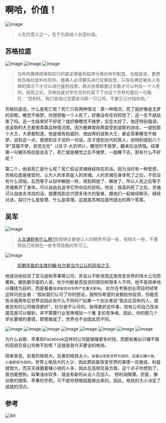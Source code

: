 # 啊哈，价值！

![image](https://user-images.githubusercontent.com/101384278/157812408-934fe35d-86c4-4a36-b2aa-73695dbd1e1c.png)
> 人生的意义之一，在于为其他人创造价值。

## 苏格拉底

![image](https://user-images.githubusercontent.com/101384278/157993478-fb8c21c6-5416-4067-8796-2c1ce727f1fd.png)
![image](https://user-images.githubusercontent.com/101384278/157993014-c1f67f74-2226-4d71-82d2-116fab3669ee.png)
![image](https://user-images.githubusercontent.com/101384278/157993359-04a53c4b-b8f4-4826-91f1-d5ae80085d6b.png)
> 当年的雅典陪审制实行的是定罪量刑程序分离的审判制度。也就是说，要想给苏格拉底判处死刑，雅典人必须要先进行定罪投票，只有在确定被告人有罪的情况下才可以进行量刑投票，两次投票都要过半数才可以判处一个人死刑。临死之前，苏格拉底对学生克利托留下了对这个世界的最后一句嘱托：“克利托，我们曾借过克雷皮乌斯一只公鸡，不要忘记付钱给他。”

苏格拉底说，什么是死亡呢？死亡只有两种情况：第一种情况，死了就好像是无梦的安眠，睡觉不做梦。你想想看一个人死了，好像没有任何知觉了，这一生不就结束了吗。这一生结束好不好呢？就好像睡觉不做梦，实在太好了。他还特别强调，连波斯的大王都很羡慕这种情况呢。因为雅典曾经两度受到波斯的进攻，一提到那个大王，大家都知道，他是很有权威的、很凶悍的波斯大王，都会羡慕睡觉不做梦。说到这一点，我想到庄子说的一句话。庄子提到古代的真人，他特别提到八个字“其寝不梦，其觉无忧”（《庄子·大宗师》），睡觉时不做梦，醒来后没烦恼。结果第一句被苏格拉底说去了，死亡就是睡觉之后不做梦，一路睡下去，那有什么不好呢？

第二个，他说死亡是什么呢？死亡假设灵魂继续存在的话，因为当时有一种思想，苏格拉底是接受的，认为人的本质是人的灵魂。人的灵魂在身体死了之后，不但没有什么烦恼，反而等于从狱中解脱一样，得到释放了、解放了。所以人死之后等于灵魂离开了身体，可以自由去追寻它所向往的目标。他说：我真的死了之后，灵魂可以自由去寻找的话，就要找到古代很多伟大的智者，跟他们一起继续聊天、继续对话，探讨什么是智慧、什么是真理。这就是苏格拉底所提出的两个答案。

## 吴军

![image](https://user-images.githubusercontent.com/101384278/157813925-89478ab9-2ca5-4a92-943a-e48ef64b0781.png)
> [人文课程有什么用?](https://www.dedao.cn/course/article?id=0mPqglk6GzZwKrMo5XMLBEO3ba2ARN&source=search)我觉得主要是让人的眼界开阔一些，格局大一些，不要把自己局限在一些专项技能的学习上。

![image](https://user-images.githubusercontent.com/101384278/157825451-3016d2ee-d4ba-45d9-9d95-8eee7c3a2224.png)
> [凯鹏华盈的主席约翰·杜尔是当今公认的风投之王](https://www.sohu.com/a/218000543_226408)。

他成功地投资了亚马逊和苹果等公司，并且以不断发现这类改变世界的伟大公司而著称。据凯鹏华盈的人说，杜尔判断是否投资的原则和很多人不同，他不是简单地以赚钱为目的，而是看看`投资能否对世界产生重大影响`。 杜尔在考察创业项目时经常这样问创业者：“假如我们认可了你的想法，按照你希望的金额给你投资，你能否告诉我两年后世界会因此有什么不同吗?”如果一个创业者说“我会比现有的人，或者现有的公司做得更好”，杜尔是不认可的。做得更好这件事，现有公司自己改进提高就可以做到，并不需要行业里再增加一个重 复的竞争者。因此，你的那几个学长要做的事情，即使做成了，世界也不会因此而不同。 

![image](https://user-images.githubusercontent.com/101384278/157825721-9df518b5-347f-456b-993c-da50851d85b1.png)
![image](https://user-images.githubusercontent.com/101384278/157825738-c0df2e65-7ac3-495b-8bf7-a8814bb2c029.png)
![image](https://user-images.githubusercontent.com/101384278/157825773-ffeddf14-bff4-4ad1-93b8-60907175562c.png)
![image](https://user-images.githubusercontent.com/101384278/157825758-e7a47c70-6d02-4eb9-aa48-2d073794bebc.png)
![image](https://user-images.githubusercontent.com/101384278/157825799-34d2ac26-d1b1-4181-885c-9e0ebc3bd070.png)
![image](https://user-images.githubusercontent.com/101384278/157825818-5e9c9e4e-6833-4fe2-ba75-ac3652171abe.png)
![image](https://user-images.githubusercontent.com/101384278/157825839-623dbd31-0459-4415-acdd-c7f2e915ead0.png)
![image](https://user-images.githubusercontent.com/101384278/157825851-22b8bdbe-7f63-4d9c-b0a9-342743c4f8a5.png)


为什么谷歌、苹果和Facebook这样的公司能够赚更多的钱，而那些看似只赚不赔的高频交易公司做不到呢？这就是我今天要说的格局。

简单来说，前者的格局大，后者的格局太小。`前者以改变世界为目的，后者以赚小钱、小富即安为目的`。世界上格局大的人少，因此那些能改变世界的事情一旦做成，利益就很大，而天天琢磨着赚小钱的人多，因此在高频交易方面，这个点子你想到了，我也能想到，如果油水较多，就会有新的从业人员加入， 把利润摊薄。但是，像谷歌的搜索、苹果的手机，可不是你想做就能做出来的。因此，格局的大小决定了成就的顶点。 

## 参考

![Alt](https://repobeats.axiom.co/api/embed/b0b3b521779f78f1f9a4c7694d0d0becf87015be.svg "Repobeats analytics image")
